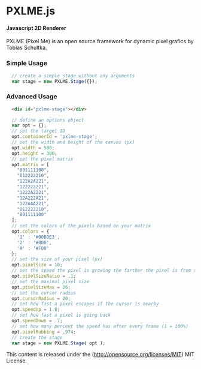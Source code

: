 PXLME.js
========

#### Javascript 2D Renderer ####

PXLME (Pixel Me) is an open source framework for dynamic pixel grafics by Tobias Schultka.

### Simple Usage ###

```javascript
  // create a simple stage without any arguments
  var stage = new PXLME.Stage({});
```

### Advanced Usage ###

```html
  <div id="pxlme-stage"></div>
```
```javascript
  // define an options object
  var opt = {};
  // set the target ID
  opt.containerId = 'pxlme-stage';
  // set the width and height of the canvas (px)
  opt.width = 500;
  opt.height = 300;
  // set the pixel matrix
  opt.matrix = [
    "001111100",
    "012222210",
    "122A2A221",
    "122222221",
    "1222A2221",
    "12A222A21",
    "122AAA221",
    "012222210",
    "001111100"
  ];
  // set the colors of the pixels based on your matrix
  opt.colors = {
    '1' : '#00BDE3',
    '2' : '#000',
    'A' : '#F00'
  };
  // set the size of your pixel (px)
  opt.pixelSize = 10;
  // set the speed the pixel is growing the farther the pixel is from start
  opt.pixelSizeRatio = .1;
  // set the maximal pixel size
  opt.pixelSizeMax = 26;
  // set the cursor radius
  opt.cursorRadius = 20;
  // set how fast a pixel escapes if the cursor is nearby
  opt.speedUp = 1.8;
  // set how fast a pixel is going back
  opt.speedDown = .7;
  // set how many percent the speed has after every frame (1 = 100%)
  opt.pixelRubbing = .974;
  // create the stage
  var stage = new PXLME.Stage( opt );
```

This content is released under the (http://opensource.org/licenses/MIT) MIT License.